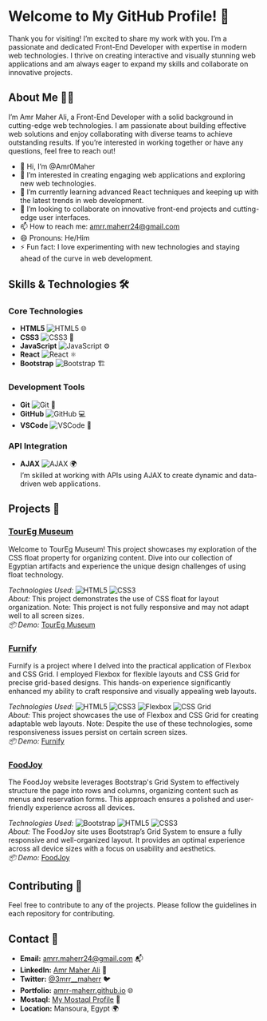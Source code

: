 # Welcome to My GitHub Profile! 👋
Thank you for visiting! I’m excited to share my work with you. I’m a passionate and dedicated Front-End Developer with expertise in modern web technologies. I thrive on creating interactive and visually stunning web applications and am always eager to expand my skills and collaborate on innovative projects.

## About Me 🧑‍💻
I’m Amr Maher Ali, a Front-End Developer with a solid background in cutting-edge web technologies. I am passionate about building effective web solutions and enjoy collaborating with diverse teams to achieve outstanding results. If you’re interested in working together or have any questions, feel free to reach out!

- 👋 Hi, I’m @Amr0Maher
- 👀 I’m interested in creating engaging web applications and exploring new web technologies.
- 🌱 I’m currently learning advanced React techniques and keeping up with the latest trends in web development.
- 💞️ I’m looking to collaborate on innovative front-end projects and cutting-edge user interfaces.
- 📫 How to reach me: [amrr.maherr24@gmail.com](mailto:amrr.maherr24@gmail.com)
- 😄 Pronouns: He/Him
- ⚡ Fun fact: I love experimenting with new technologies and staying ahead of the curve in web development.

## Skills & Technologies 🛠️

### Core Technologies
- **HTML5** ![HTML5](https://img.shields.io/badge/HTML5-E34F26?style=flat&logo=html5&logoColor=white) 🌐
- **CSS3** ![CSS3](https://img.shields.io/badge/CSS3-1572B6?style=flat&logo=css3&logoColor=white) 🎨
- **JavaScript** ![JavaScript](https://img.shields.io/badge/JavaScript-F7DF1E?style=flat&logo=javascript&logoColor=black) ⚙️
- **React** ![React](https://img.shields.io/badge/React-61DAFB?style=flat&logo=react&logoColor=black) ⚛️
- **Bootstrap** ![Bootstrap](https://img.shields.io/badge/Bootstrap-563D7C?style=flat&logo=bootstrap&logoColor=white) 🏗️

### Development Tools
- **Git** ![Git](https://img.shields.io/badge/Git-F05032?style=flat&logo=git&logoColor=white) 🔧
- **GitHub** ![GitHub](https://img.shields.io/badge/GitHub-181717?style=flat&logo=github&logoColor=white) 💻
- **VSCode** ![VSCode](https://img.shields.io/badge/VSCode-007ACC?style=flat&logo=visualstudiocode&logoColor=white) 📝

### API Integration
- **AJAX** ![AJAX](https://img.shields.io/badge/AJAX-0091D5?style=flat&logo=ajax&logoColor=white) 🌍  
  I’m skilled at working with APIs using AJAX to create dynamic and data-driven web applications.

## Projects 🚀

### [TourEg Museum](https://amrr-maherr.github.io/TourEg/)
Welcome to TourEg Museum! This project showcases my exploration of the CSS float property for organizing content. Dive into our collection of Egyptian artifacts and experience the unique design challenges of using float technology.

*Technologies Used:* ![HTML5](https://img.shields.io/badge/HTML5-E34F26?style=flat&logo=html5&logoColor=white) ![CSS3](https://img.shields.io/badge/CSS3-1572B6?style=flat&logo=css3&logoColor=white)  
*About:* This project demonstrates the use of CSS float for layout organization. Note: This project is not fully responsive and may not adapt well to all screen sizes.  
*📦 Demo:* [TourEg Museum](https://amrr-maherr.github.io/TourEg/)

### [Furnify](https://amrr-maherr.github.io/Furnify/)
Furnify is a project where I delved into the practical application of Flexbox and CSS Grid. I employed Flexbox for flexible layouts and CSS Grid for precise grid-based designs. This hands-on experience significantly enhanced my ability to craft responsive and visually appealing web layouts.

*Technologies Used:* ![HTML5](https://img.shields.io/badge/HTML5-E34F26?style=flat&logo=html5&logoColor=white) ![CSS3](https://img.shields.io/badge/CSS3-1572B6?style=flat&logo=css3&logoColor=white) ![Flexbox](https://img.shields.io/badge/Flexbox-000000?style=flat&logo=flexbox&logoColor=white) ![CSS Grid](https://img.shields.io/badge/CSS%20Grid-000000?style=flat&logo=css3&logoColor=white)  
*About:* This project showcases the use of Flexbox and CSS Grid for creating adaptable web layouts. Note: Despite the use of these technologies, some responsiveness issues persist on certain screen sizes.  
*📦 Demo:* [Furnify](https://amrr-maherr.github.io/Furnify/)

### [FoodJoy](https://amrr-maherr.github.io/FoodJoy/)
The FoodJoy website leverages Bootstrap's Grid System to effectively structure the page into rows and columns, organizing content such as menus and reservation forms. This approach ensures a polished and user-friendly experience across all devices.

*Technologies Used:* ![Bootstrap](https://img.shields.io/badge/Bootstrap-563D7C?style=flat&logo=bootstrap&logoColor=white) ![HTML5](https://img.shields.io/badge/HTML5-E34F26?style=flat&logo=html5&logoColor=white) ![CSS3](https://img.shields.io/badge/CSS3-1572B6?style=flat&logo=css3&logoColor=white)  
*About:* The FoodJoy site uses Bootstrap’s Grid System to ensure a fully responsive and well-organized layout. It provides an optimal experience across all device sizes with a focus on usability and aesthetics.  
*📦 Demo:* [FoodJoy](https://amrr-maherr.github.io/FoodJoy/)

## Contributing 🤝
Feel free to contribute to any of the projects. Please follow the guidelines in each repository for contributing.

## Contact 📧

- **Email:** [amrr.maherr24@gmail.com](mailto:amrr.maherr24@gmail.com) 📬  
- **LinkedIn:** [Amr Maher Ali](https://www.linkedin.com/in/Amrr-Maherr) 💼  
- **Twitter:** [@3mrr__maherr](https://twitter.com/3mrr__maherr) 🐦  
- **Portfolio:** [amrr-maherr.github.io](https://amrr-maherr.github.io) 🌐  
- **Mostaql:** [My Mostaql Profile](https://mostaql.com/u/3mrr_maherr) 🌟  
- **Location:** Mansoura, Egypt 🌍
